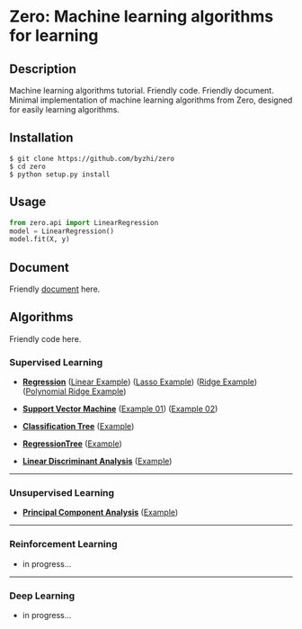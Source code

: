 # Zero: Machine learning algorithms for learning

## Description
Machine learning algorithms tutorial. Friendly code. Friendly document. Minimal implementation of machine learning algorithms from Zero, designed for easily learning algorithms.

## Installation
```
$ git clone https://github.com/byzhi/zero
$ cd zero
$ python setup.py install
```
## Usage
```python
from zero.api import LinearRegression
model = LinearRegression()
model.fit(X, y)
```

## Document
Friendly [document](./docs/README.md) here.

## Algorithms
Friendly code here.
### Supervised Learning
-  [**Regression**](./zero/supervised/regression.py)
  ([Linear Example](./examples/example_LinearRegression.py))
  ([Lasso Example](./examples/example_LassoRegression.py))
  ([Ridge Example](./examples/example_RidgeRegression.py))
  ([Polynomial Ridge Example](./examples/example_PolynomialRidgeRegression.py))

-  [**Support Vector Machine**](./zero/supervised/support_vector_machine.py) ([Example 01](./examples/example_svm.py)) ([Example 02](./examples/example_svm_02.py))

-  [**Classification Tree**](./zero/supervised/decision_tree.py) ([Example](./examples/example_ClassificationTree.py))
-  [**RegressionTree**](./zero/supervised/decision_tree.py) ([Example](./examples/example_RegressionTree.py))

- [**Linear Discriminant Analysis**](./zero/supervised/linear_discriminant_analysis.py) ([Example](./examples/example_PCA_LDA.py))

---

### Unsupervised Learning
-  [**Principal Component Analysis**](./zero/unsupervised/principal_component_analysis.py) ([Example](./examples/example_PCA_LDA.py))


---

### Reinforcement Learning
* in progress...

---

### Deep Learning
* in progress...
